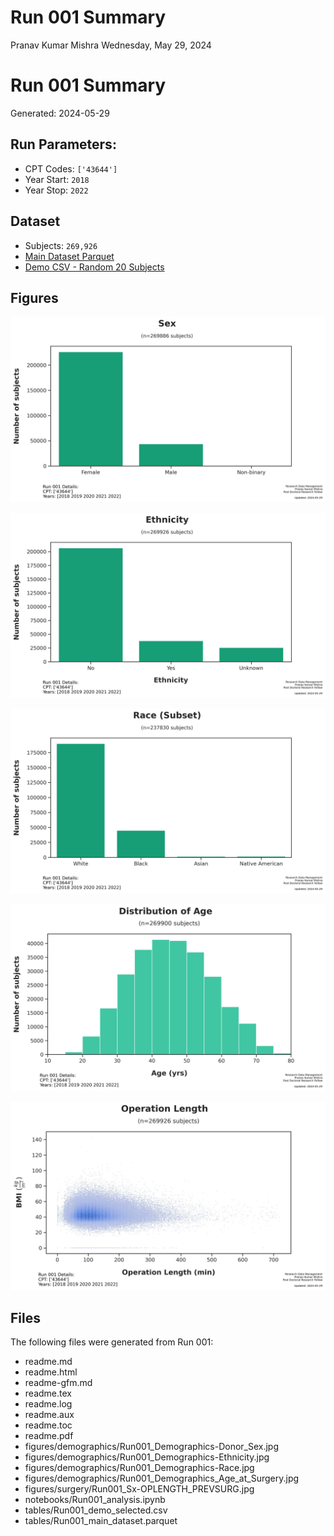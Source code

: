 # Run 001 Summary
Pranav Kumar Mishra
Wednesday, May 29, 2024

# Run 001 Summary

Generated: 2024-05-29

## Run Parameters:

- CPT Codes: `['43644']`
- Year Start: `2018`
- Year Stop: `2022`

## Dataset

- Subjects: `269,926`
- [Main Dataset
  Parquet](data/analysis/bariatric/runs/run_001/tables/Run001_main_dataset.parquet)
- [Demo CSV - Random 20
  Subjects](data/analysis/bariatric/runs/run_001/tables/Run001_demo_selected.csv)

## Figures

![Run001_Demographics-Donor_Sex.jpg](figures/demographics/Run001_Demographics-Donor_Sex.jpg)

![Run001_Demographics-Ethnicity.jpg](figures/demographics/Run001_Demographics-Ethnicity.jpg)

![Run001_Demographics-Race.jpg](figures/demographics/Run001_Demographics-Race.jpg)

![Run001_Demographics_Age_at_Surgery.jpg](figures/demographics/Run001_Demographics_Age_at_Surgery.jpg)

![Run001_Sx-OPLENGTH_PREVSURG.jpg](figures/surgery/Run001_Sx-OPLENGTH_PREVSURG.jpg)

## Files

The following files were generated from Run 001:

- readme.md
- readme.html
- readme-gfm.md
- readme.tex
- readme.log
- readme.aux
- readme.toc
- readme.pdf
- figures/demographics/Run001_Demographics-Donor_Sex.jpg
- figures/demographics/Run001_Demographics-Ethnicity.jpg
- figures/demographics/Run001_Demographics-Race.jpg
- figures/demographics/Run001_Demographics_Age_at_Surgery.jpg
- figures/surgery/Run001_Sx-OPLENGTH_PREVSURG.jpg
- notebooks/Run001_analysis.ipynb
- tables/Run001_demo_selected.csv
- tables/Run001_main_dataset.parquet
